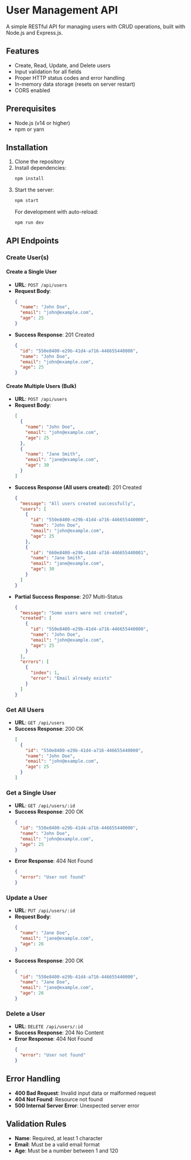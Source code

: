 # User Management API

A simple RESTful API for managing users with CRUD operations, built with Node.js and Express.js.

## Features

- Create, Read, Update, and Delete users
- Input validation for all fields
- Proper HTTP status codes and error handling
- In-memory data storage (resets on server restart)
- CORS enabled

## Prerequisites

- Node.js (v14 or higher)
- npm or yarn

## Installation

1. Clone the repository
2. Install dependencies:
   ```bash
   npm install
   ```
3. Start the server:
   ```bash
   npm start
   ```
   For development with auto-reload:
   ```bash
   npm run dev
   ```

## API Endpoints

### Create User(s)

#### Create a Single User
- **URL**: `POST /api/users`
- **Request Body**:
  ```json
  {
    "name": "John Doe",
    "email": "john@example.com",
    "age": 25
  }
  ```
- **Success Response**: 201 Created
  ```json
  {
    "id": "550e8400-e29b-41d4-a716-446655440000",
    "name": "John Doe",
    "email": "john@example.com",
    "age": 25
  }
  ```

#### Create Multiple Users (Bulk)
- **URL**: `POST /api/users`
- **Request Body**:
  ```json
  [
    {
      "name": "John Doe",
      "email": "john@example.com",
      "age": 25
    },
    {
      "name": "Jane Smith",
      "email": "jane@example.com",
      "age": 30
    }
  ]
  ```
- **Success Response (All users created)**: 201 Created
  ```json
  {
    "message": "All users created successfully",
    "users": [
      {
        "id": "550e8400-e29b-41d4-a716-446655440000",
        "name": "John Doe",
        "email": "john@example.com",
        "age": 25
      },
      {
        "id": "660e8400-e29b-41d4-a716-446655440001",
        "name": "Jane Smith",
        "email": "jane@example.com",
        "age": 30
      }
    ]
  }
  ```
- **Partial Success Response**: 207 Multi-Status
  ```json
  {
    "message": "Some users were not created",
    "created": [
      {
        "id": "550e8400-e29b-41d4-a716-446655440000",
        "name": "John Doe",
        "email": "john@example.com",
        "age": 25
      }
    ],
    "errors": [
      {
        "index": 1,
        "error": "Email already exists"
      }
    ]
  }
  ```

### Get All Users
- **URL**: `GET /api/users`
- **Success Response**: 200 OK
  ```json
  [
    {
      "id": "550e8400-e29b-41d4-a716-446655440000",
      "name": "John Doe",
      "email": "john@example.com",
      "age": 25
    }
  ]
  ```

### Get a Single User
- **URL**: `GET /api/users/:id`
- **Success Response**: 200 OK
  ```json
  {
    "id": "550e8400-e29b-41d4-a716-446655440000",
    "name": "John Doe",
    "email": "john@example.com",
    "age": 25
  }
  ```
- **Error Response**: 404 Not Found
  ```json
  {
    "error": "User not found"
  }
  ```

### Update a User
- **URL**: `PUT /api/users/:id`
- **Request Body**:
  ```json
  {
    "name": "Jane Doe",
    "email": "jane@example.com",
    "age": 26
  }
  ```
- **Success Response**: 200 OK
  ```json
  {
    "id": "550e8400-e29b-41d4-a716-446655440000",
    "name": "Jane Doe",
    "email": "jane@example.com",
    "age": 26
  }
  ```

### Delete a User
- **URL**: `DELETE /api/users/:id`
- **Success Response**: 204 No Content
- **Error Response**: 404 Not Found
  ```json
  {
    "error": "User not found"
  }
  ```

## Error Handling

- **400 Bad Request**: Invalid input data or malformed request
- **404 Not Found**: Resource not found
- **500 Internal Server Error**: Unexpected server error

## Validation Rules

- **Name**: Required, at least 1 character
- **Email**: Must be a valid email format
- **Age**: Must be a number between 1 and 120
